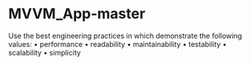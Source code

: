 # MVVM_App-master
Use the best engineering practices in which demonstrate the following values: • performance • readability • maintainability • testability • scalability • simplicity
